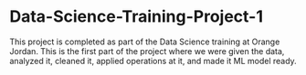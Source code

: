 # Data-Science-Training-Project-1
This project is completed as part of the Data Science training at Orange Jordan. This is the first part of the project where we were given the data, analyzed it, cleaned it, applied operations at it, and made it ML model ready.
